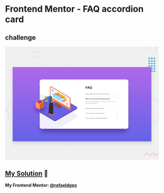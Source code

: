 # Frontend Mentor - FAQ accordion card
## challenge

![Design preview for the 3-column preview card component coding challenge](./design/desktop-preview.jpg)

## [My Solution](https://faq-accordion-card-main.rfldiasapp.repl.co/) 🚀
**My Frontend Mentor: [@rafaeldgeo](https://www.frontendmentor.io/profile/rafaeldgeo)**
